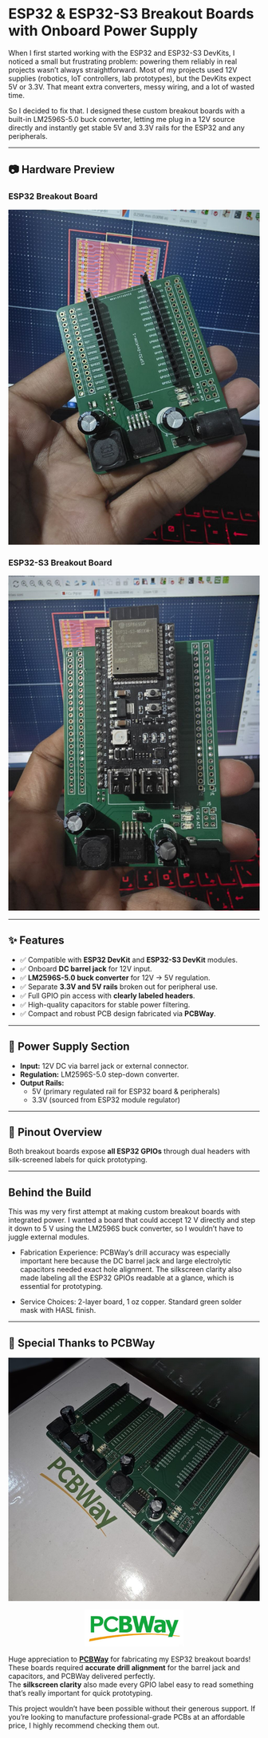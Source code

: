 # ESP32 & ESP32-S3 Breakout Boards with Onboard Power Supply

When I first started working with the ESP32 and ESP32-S3 DevKits, I noticed a small but frustrating problem: powering them reliably in real projects wasn’t always straightforward.
Most of my projects used 12V supplies (robotics, IoT controllers, lab prototypes), but the DevKits expect 5V or 3.3V. That meant extra converters, messy wiring, and a lot of wasted time.

So I decided to fix that.
I designed these custom breakout boards with a built-in LM2596S-5.0 buck converter, letting me plug in a 12V source directly and instantly get stable 5V and 3.3V rails for the ESP32 and any peripherals.

---

## 📷 Hardware Preview
### ESP32 Breakout Board

<p align="center">
  <img src="Assests\photo_2025-09-28_22-46-33.jpg" width="620"/>
</p>


### ESP32-S3 Breakout Board

<p align="center">
  <img src="Assests\photo_2025-09-28_22-46-28.jpg" width="620"/>
</p>

---

## ✨ Features
- ✅ Compatible with **ESP32 DevKit** and **ESP32-S3 DevKit** modules.  
- ✅ Onboard **DC barrel jack** for 12V input.  
- ✅ **LM2596S-5.0 buck converter** for 12V → 5V regulation.  
- ✅ Separate **3.3V and 5V rails** broken out for peripheral use.  
- ✅ Full GPIO pin access with **clearly labeled headers**.  
- ✅ High-quality capacitors for stable power filtering.  
- ✅ Compact and robust PCB design fabricated via **PCBWay**.  

---

## 🔌 Power Supply Section
- **Input:** 12V DC via barrel jack or external connector.  
- **Regulation:** LM2596S-5.0 step-down converter.  
- **Output Rails:**
  - 5V (primary regulated rail for ESP32 board & peripherals)
  - 3.3V (sourced from ESP32 module regulator)

---

## 📐 Pinout Overview
Both breakout boards expose **all ESP32 GPIOs** through dual headers with silk-screened labels for quick prototyping.

---
## Behind the Build

This was my very first attempt at making custom breakout boards with integrated power. I wanted a board that could accept 12 V directly and step it down to 5 V using the LM2596S buck converter, so I wouldn’t have to juggle external modules.

- Fabrication Experience:
PCBWay’s drill accuracy was especially important here because the DC barrel jack and large electrolytic capacitors needed exact hole alignment. The silkscreen clarity also made labeling all the ESP32 GPIOs readable at a glance, which is essential for prototyping.

- Service Choices:
2-layer board, 1 oz copper.
Standard green solder mask with HASL finish.

---

## 🎉 Special Thanks to PCBWay


<div align="center">
  <img src="Assests\photo_2025-09-28_22-46-10.jpg" width="700">
</div>

<p align="center">
  <a href="https://www.pcbway.com/" target="_blank">
    <img src="https://github.com/AvishkaVishwa/12V-DC-Motor-Speed-Controller-PCB-Design-using-KiCAD/blob/0191b6e02eeb30e176867d2a93ebec854536829a/Images/pcbwaylogo.jpg" alt="PCBWay" width="200"/>
  </a>

</p>

Huge appreciation to **[PCBWay](https://www.pcbway.com/)** for fabricating my ESP32 breakout boards!  
These boards required **accurate drill alignment** for the barrel jack and capacitors, and PCBWay delivered perfectly.  
The **silkscreen clarity** also made every GPIO label easy to read something that’s really important for quick prototyping.

This project wouldn’t have been possible without their generous support. If you’re looking to manufacture professional-grade PCBs at an affordable price, I highly recommend checking them out.
